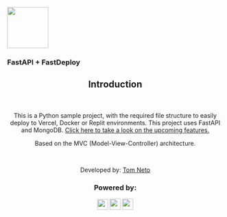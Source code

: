 <link rel="stylesheet" href="https://fonts.googleapis.com/css2?family=Inter&display=swap">
<img align="center" src="https://cdn.worldvectorlogo.com/logos/fastapi-1.svg" height=96>
<h3 class="title">FastAPI + FastDeploy</h3>
<div align="center" class="introduction">
    <div class="simpleSessionEnclosure">
        <h2>
            Introduction
        </h2>
    </div>
    <p>
        <br> <br>
        This is a Python sample project, with the required file structure to easily deploy to Vercel, Docker
        or Replit environments. This project uses FastAPI and MongoDB.
        <a href="https://github.com/tomneto/FastAPI.FastDeploy/issues">Click here to take a look on the upcoming
            features.</a>
    </p>
    <p>
        Based on the MVC (Model-View-Controller) architecture.
    </p>
</div>
<br>
<p align="center">Developed by: <a href="https://tomneto.com">Tom Neto</a></p>
<div align="center">
    <h3>Powered by:</h3>
    <div align="center" class="footer">
        <img align="center" class="fastapiMini" src="https://cdn.worldvectorlogo.com/logos/fastapi-1.svg" height="25"><a
            href="https://fastapi.tiangolo.com/"></a>
        <img align="center" class="vercelMini"
            src="https://assets.vercel.com/image/upload/v1588805858/repositories/vercel/logo.png" height="26"><a
            href="http://vercel.com/"></a>
        <img align="center" class="dockerMini" src="https://i.ibb.co/zrxvKM6/docker.png" height="26"><a
            href="https://www.docker.com/"></a>
    </div>
</div>
